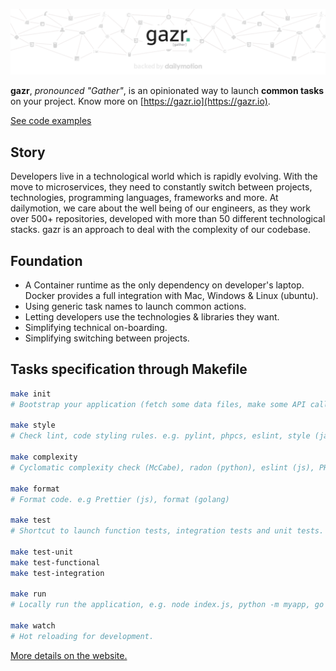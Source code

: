 <a href="https://gazr.io">![Gazr](images/github-landing.png)</a>

**gazr**, _pronounced "Gather"_, is an opinionated way to launch **common tasks** on your project. Know more on [https://gazr.io](https://gazr.io).

[See code examples](./examples)

## Story

Developers live in a technological world which is rapidly evolving.
With the move to microservices, they need to constantly switch between projects, technologies, programming languages, frameworks and more.
At dailymotion, we care about the well being of our engineers, as they work over 500+ repositories, developed with more than 50 different technological stacks.
gazr is an approach to deal with the complexity of our codebase.

## Foundation

* A Container runtime as the only dependency on developer's laptop.  
Docker provides a full integration with Mac, Windows & Linux (ubuntu).
* Using generic task names to launch common actions.
* Letting developers use the technologies & libraries they want.
* Simplifying technical on-boarding.
* Simplifying switching between projects.

## Tasks specification through Makefile

```bash
make init
# Bootstrap your application (fetch some data files, make some API calls, request user input etc...)

make style
# Check lint, code styling rules. e.g. pylint, phpcs, eslint, style (java) etc ...

make complexity
# Cyclomatic complexity check (McCabe), radon (python), eslint (js), PHPMD, rules (scala) etc ...

make format
# Format code. e.g Prettier (js), format (golang)

make test
# Shortcut to launch function tests, integration tests and unit tests. pytest, jest (js), phpunit, JUnit (java) etc ...

make test-unit
make test-functional
make test-integration

make run
# Locally run the application, e.g. node index.js, python -m myapp, go run myapp etc ...

make watch
# Hot reloading for development.
```

[More details on the website.](https://gazr.io)
